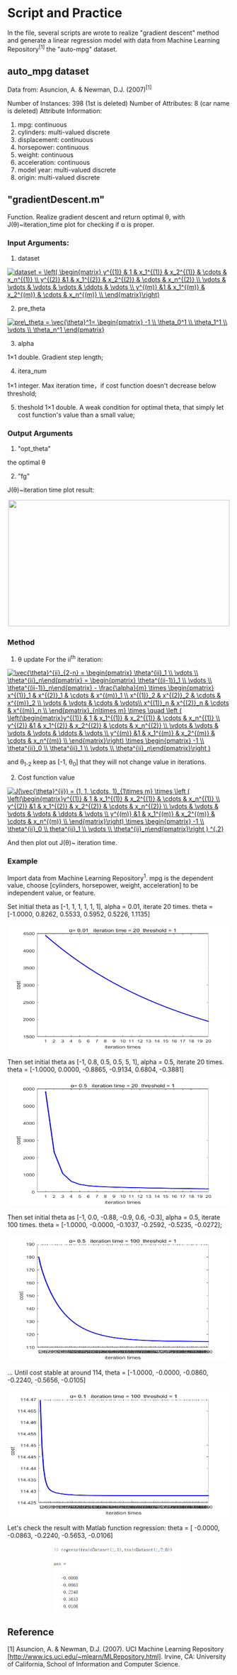 # Script and Practice

In the file, several scripts are wrote to realize "gradient descent" method and generate a linear regression model with data from Machine Learning Repository<sup>[1]</sup> the "auto-mpg" dataset.

## auto_mpg dataset
Data from:
Asuncion, A. & Newman, D.J. (2007)<sup>[1]</sup>

Number of Instances: 398 (1st is deleted)
Number of Attributes: 8 (car name is deleted)
Attribute Information:
1. mpg:           continuous
2. cylinders:     multi-valued discrete
3. displacement:  continuous
4. horsepower:    continuous
5. weight:        continuous
6. acceleration:  continuous
7. model year:    multi-valued discrete
8. origin:        multi-valued discrete

## "gradientDescent.m"

  Function. 
  Realize gradient descent and return optimal θ, with J(θ)~iteration_time plot for checking if α is proper.

### Input Arguments:
1. dataset

<!--dataset = \left(\begin{matrix}y^{(1)} & 1 & x_1^{(1)} & x_2^{(1)} & \cdots & x_n^{(1)} \\ y^{(2)} &1 & x_1^{(2)} & x_2^{(2)} & \cdots & x_n^{(2)} \\ \vdots & \vdots & \vdots & \vdots & \ddots & \vdots \\ y^{(m)} &1 & x_1^{(m)} & x_2^{(m)} & \cdots & x_n^{(m)} \\ \end{matrix}\right)-->

<a href="https://www.codecogs.com/eqnedit.php?latex=dataset&space;=&space;\left(&space;\begin{matrix}&space;y^{(1)}&space;&&space;1&space;&&space;x_1^{(1)}&space;&&space;x_2^{(1)}&space;&&space;\cdots&space;&&space;x_n^{(1)}&space;\\&space;y^{(2)}&space;&1&space;&&space;x_1^{(2)}&space;&&space;x_2^{(2)}&space;&&space;\cdots&space;&&space;x_n^{(2)}&space;\\&space;\vdots&space;&&space;\vdots&space;&&space;\vdots&space;&&space;\vdots&space;&&space;\ddots&space;&&space;\vdots&space;\\&space;y^{(m)}&space;&1&space;&&space;x_1^{(m)}&space;&&space;x_2^{(m)}&space;&&space;\cdots&space;&&space;x_n^{(m)}&space;\\&space;\end{matrix}\right)" target="_blank"><img src="https://latex.codecogs.com/gif.latex?dataset&space;=&space;\left(&space;\begin{matrix}&space;y^{(1)}&space;&&space;1&space;&&space;x_1^{(1)}&space;&&space;x_2^{(1)}&space;&&space;\cdots&space;&&space;x_n^{(1)}&space;\\&space;y^{(2)}&space;&1&space;&&space;x_1^{(2)}&space;&&space;x_2^{(2)}&space;&&space;\cdots&space;&&space;x_n^{(2)}&space;\\&space;\vdots&space;&&space;\vdots&space;&&space;\vdots&space;&&space;\vdots&space;&&space;\ddots&space;&&space;\vdots&space;\\&space;y^{(m)}&space;&1&space;&&space;x_1^{(m)}&space;&&space;x_2^{(m)}&space;&&space;\cdots&space;&&space;x_n^{(m)}&space;\\&space;\end{matrix}\right)" title="dataset = \left( \begin{matrix} y^{(1)} & 1 & x_1^{(1)} & x_2^{(1)} & \cdots & x_n^{(1)} \\ y^{(2)} &1 & x_1^{(2)} & x_2^{(2)} & \cdots & x_n^{(2)} \\ \vdots & \vdots & \vdots & \vdots & \ddots & \vdots \\ y^{(m)} &1 & x_1^{(m)} & x_2^{(m)} & \cdots & x_n^{(m)} \\ \end{matrix}\right)" /></a>

2. pre_theta
<!--pre\_theta = \vec{\theta}^1= \begin{pmatrix} -1 \\ \theta_0^1 \\ \theta_1^1 \\ \vdots \\ \theta_n^1 \end{pmatrix}-->

<a href="https://www.codecogs.com/eqnedit.php?latex=pre\_theta&space;=&space;\vec{\theta}^1=&space;\begin{pmatrix}&space;-1&space;\\&space;\theta_0^1&space;\\&space;\theta_1^1&space;\\&space;\vdots&space;\\&space;\theta_n^1&space;\end{pmatrix}" target="_blank"><img src="https://latex.codecogs.com/gif.latex?pre\_theta&space;=&space;\vec{\theta}^1=&space;\begin{pmatrix}&space;-1&space;\\&space;\theta_0^1&space;\\&space;\theta_1^1&space;\\&space;\vdots&space;\\&space;\theta_n^1&space;\end{pmatrix}" title="pre\_theta = \vec{\theta}^1= \begin{pmatrix} -1 \\ \theta_0^1 \\ \theta_1^1 \\ \vdots \\ \theta_n^1 \end{pmatrix}" /></a>

3. alpha

1×1 double. Gradient step length;

4. itera_num

1×1 integer. Max iteration time，if cost function doesn't decrease below threshold;

5. theshold
1×1 double. A weak condition for optimal theta, that simply let cost function's value than a small value;


### Output Arguments

1. "opt_theta"

the optimal θ

2. "fg"

J(θ)~iteration time plot result:

<div align=center>
	<img width="500" height="285" src="https://github.com/CnDE-M/Coursera_MarchineLearning/blob/master/Week_1_Gradient_Descent/svgs/gradient_descent.png"/>
</div>


### Method

1. θ update
For the ii<sup>th</sup> iteration:

<!--
\vec{\theta}^{ii}_{2-n} = 
\begin{pmatrix}  \theta^{ii}_1 \\ \vdots \\ \theta^{ii}_n\end{pmatrix} = 
\begin{pmatrix}  \theta^{(ii-1)}_1 \\ \vdots \\ \theta^{(ii-1)}_n\end{pmatrix} - \frac{\alpha}{m} \times
\begin{pmatrix} x^{(1)}_1 & x^{(2)}_1 & \cdots & x^{(m)}_1 \\
x^{(1)}_2 & x^{(2)}_2 & \cdots & x^{(m)}_2 \\
\vdots & \vdots & \cdots & \vdots\\
x^{(1)}_n & x^{(2)}_n & \cdots & x^{(m)}_n \\
\end{pmatrix}_{n\times m} \times \quad
\left ( 
\left(\begin{matrix}y^{(1)} & 1 & x_1^{(1)} & x_2^{(1)} & \cdots & x_n^{(1)} \\ y^{(2)} &1 & x_1^{(2)} & x_2^{(2)} & \cdots & x_n^{(2)} \\ \vdots & \vdots & \vdots & \vdots & \ddots & \vdots \\ y^{(m)} &1 & x_1^{(m)} & x_2^{(m)} & \cdots & x_n^{(m)} \\ \end{matrix}\right) \times 
\begin{pmatrix}  -1 \\ \theta^{ii}_0 \\ \theta^{ii}_1 \\ \vdots \\ \theta^{ii}_n\end{pmatrix}\right )-->

<a href="https://www.codecogs.com/eqnedit.php?latex=\vec{\theta}^{ii}_{2-n}&space;=&space;\begin{pmatrix}&space;\theta^{ii}_1&space;\\&space;\vdots&space;\\&space;\theta^{ii}_n\end{pmatrix}&space;=&space;\begin{pmatrix}&space;\theta^{(ii-1)}_1&space;\\&space;\vdots&space;\\&space;\theta^{(ii-1)}_n\end{pmatrix}&space;-&space;\frac{\alpha}{m}&space;\times&space;\begin{pmatrix}&space;x^{(1)}_1&space;&&space;x^{(2)}_1&space;&&space;\cdots&space;&&space;x^{(m)}_1&space;\\&space;x^{(1)}_2&space;&&space;x^{(2)}_2&space;&&space;\cdots&space;&&space;x^{(m)}_2&space;\\&space;\vdots&space;&&space;\vdots&space;&&space;\cdots&space;&&space;\vdots\\&space;x^{(1)}_n&space;&&space;x^{(2)}_n&space;&&space;\cdots&space;&&space;x^{(m)}_n&space;\\&space;\end{pmatrix}_{n\times&space;m}&space;\times&space;\quad&space;\left&space;(&space;\left(\begin{matrix}y^{(1)}&space;&&space;1&space;&&space;x_1^{(1)}&space;&&space;x_2^{(1)}&space;&&space;\cdots&space;&&space;x_n^{(1)}&space;\\&space;y^{(2)}&space;&1&space;&&space;x_1^{(2)}&space;&&space;x_2^{(2)}&space;&&space;\cdots&space;&&space;x_n^{(2)}&space;\\&space;\vdots&space;&&space;\vdots&space;&&space;\vdots&space;&&space;\vdots&space;&&space;\ddots&space;&&space;\vdots&space;\\&space;y^{(m)}&space;&1&space;&&space;x_1^{(m)}&space;&&space;x_2^{(m)}&space;&&space;\cdots&space;&&space;x_n^{(m)}&space;\\&space;\end{matrix}\right)&space;\times&space;\begin{pmatrix}&space;-1&space;\\&space;\theta^{ii}_0&space;\\&space;\theta^{ii}_1&space;\\&space;\vdots&space;\\&space;\theta^{ii}_n\end{pmatrix}\right&space;)" target="_blank"><img src="https://latex.codecogs.com/gif.latex?\vec{\theta}^{ii}_{2-n}&space;=&space;\begin{pmatrix}&space;\theta^{ii}_1&space;\\&space;\vdots&space;\\&space;\theta^{ii}_n\end{pmatrix}&space;=&space;\begin{pmatrix}&space;\theta^{(ii-1)}_1&space;\\&space;\vdots&space;\\&space;\theta^{(ii-1)}_n\end{pmatrix}&space;-&space;\frac{\alpha}{m}&space;\times&space;\begin{pmatrix}&space;x^{(1)}_1&space;&&space;x^{(2)}_1&space;&&space;\cdots&space;&&space;x^{(m)}_1&space;\\&space;x^{(1)}_2&space;&&space;x^{(2)}_2&space;&&space;\cdots&space;&&space;x^{(m)}_2&space;\\&space;\vdots&space;&&space;\vdots&space;&&space;\cdots&space;&&space;\vdots\\&space;x^{(1)}_n&space;&&space;x^{(2)}_n&space;&&space;\cdots&space;&&space;x^{(m)}_n&space;\\&space;\end{pmatrix}_{n\times&space;m}&space;\times&space;\quad&space;\left&space;(&space;\left(\begin{matrix}y^{(1)}&space;&&space;1&space;&&space;x_1^{(1)}&space;&&space;x_2^{(1)}&space;&&space;\cdots&space;&&space;x_n^{(1)}&space;\\&space;y^{(2)}&space;&1&space;&&space;x_1^{(2)}&space;&&space;x_2^{(2)}&space;&&space;\cdots&space;&&space;x_n^{(2)}&space;\\&space;\vdots&space;&&space;\vdots&space;&&space;\vdots&space;&&space;\vdots&space;&&space;\ddots&space;&&space;\vdots&space;\\&space;y^{(m)}&space;&1&space;&&space;x_1^{(m)}&space;&&space;x_2^{(m)}&space;&&space;\cdots&space;&&space;x_n^{(m)}&space;\\&space;\end{matrix}\right)&space;\times&space;\begin{pmatrix}&space;-1&space;\\&space;\theta^{ii}_0&space;\\&space;\theta^{ii}_1&space;\\&space;\vdots&space;\\&space;\theta^{ii}_n\end{pmatrix}\right&space;)" title="\vec{\theta}^{ii}_{2-n} = \begin{pmatrix} \theta^{ii}_1 \\ \vdots \\ \theta^{ii}_n\end{pmatrix} = \begin{pmatrix} \theta^{(ii-1)}_1 \\ \vdots \\ \theta^{(ii-1)}_n\end{pmatrix} - \frac{\alpha}{m} \times \begin{pmatrix} x^{(1)}_1 & x^{(2)}_1 & \cdots & x^{(m)}_1 \\ x^{(1)}_2 & x^{(2)}_2 & \cdots & x^{(m)}_2 \\ \vdots & \vdots & \cdots & \vdots\\ x^{(1)}_n & x^{(2)}_n & \cdots & x^{(m)}_n \\ \end{pmatrix}_{n\times m} \times \quad \left ( \left(\begin{matrix}y^{(1)} & 1 & x_1^{(1)} & x_2^{(1)} & \cdots & x_n^{(1)} \\ y^{(2)} &1 & x_1^{(2)} & x_2^{(2)} & \cdots & x_n^{(2)} \\ \vdots & \vdots & \vdots & \vdots & \ddots & \vdots \\ y^{(m)} &1 & x_1^{(m)} & x_2^{(m)} & \cdots & x_n^{(m)} \\ \end{matrix}\right) \times \begin{pmatrix} -1 \\ \theta^{ii}_0 \\ \theta^{ii}_1 \\ \vdots \\ \theta^{ii}_n\end{pmatrix}\right )" /></a>


and θ<sub>1-2</sub> keep as [-1, θ<sub>0</sub>] that they will not change value in iterations.

2. Cost function value

<!--J(\vec{\theta}^{ii}) = (1, 1, \cdots, 1)_{1\times m} \times \left ( \left(\begin{matrix}y^{(1)} & 1 & x_1^{(1)} & x_2^{(1)} & \cdots & x_n^{(1)} \\ y^{(2)} &1 & x_1^{(2)} & x_2^{(2)} & \cdots & x_n^{(2)} \\ \vdots & \vdots & \vdots & \vdots & \ddots & \vdots \\ y^{(m)} &1 & x_1^{(m)} & x_2^{(m)} & \cdots & x_n^{(m)} \\ \end{matrix}\right) \times \begin{pmatrix}  -1 \\ \theta^{ii}_0 \\ theta^{ii}_1 \\ \vdots \\ \theta^{ii}_n\end{pmatrix}\right ) ^{.2}-->

<a href="https://www.codecogs.com/eqnedit.php?latex=J(\vec{\theta}^{ii})&space;=&space;(1,&space;1,&space;\cdots,&space;1)_{1\times&space;m}&space;\times&space;\left&space;(&space;\left(\begin{matrix}y^{(1)}&space;&&space;1&space;&&space;x_1^{(1)}&space;&&space;x_2^{(1)}&space;&&space;\cdots&space;&&space;x_n^{(1)}&space;\\&space;y^{(2)}&space;&1&space;&&space;x_1^{(2)}&space;&&space;x_2^{(2)}&space;&&space;\cdots&space;&&space;x_n^{(2)}&space;\\&space;\vdots&space;&&space;\vdots&space;&&space;\vdots&space;&&space;\vdots&space;&&space;\ddots&space;&&space;\vdots&space;\\&space;y^{(m)}&space;&1&space;&&space;x_1^{(m)}&space;&&space;x_2^{(m)}&space;&&space;\cdots&space;&&space;x_n^{(m)}&space;\\&space;\end{matrix}\right)&space;\times&space;\begin{pmatrix}&space;-1&space;\\&space;\theta^{ii}_0&space;\\&space;theta^{ii}_1&space;\\&space;\vdots&space;\\&space;\theta^{ii}_n\end{pmatrix}\right&space;)&space;^{.2}" target="_blank"><img src="https://latex.codecogs.com/gif.latex?J(\vec{\theta}^{ii})&space;=&space;(1,&space;1,&space;\cdots,&space;1)_{1\times&space;m}&space;\times&space;\left&space;(&space;\left(\begin{matrix}y^{(1)}&space;&&space;1&space;&&space;x_1^{(1)}&space;&&space;x_2^{(1)}&space;&&space;\cdots&space;&&space;x_n^{(1)}&space;\\&space;y^{(2)}&space;&1&space;&&space;x_1^{(2)}&space;&&space;x_2^{(2)}&space;&&space;\cdots&space;&&space;x_n^{(2)}&space;\\&space;\vdots&space;&&space;\vdots&space;&&space;\vdots&space;&&space;\vdots&space;&&space;\ddots&space;&&space;\vdots&space;\\&space;y^{(m)}&space;&1&space;&&space;x_1^{(m)}&space;&&space;x_2^{(m)}&space;&&space;\cdots&space;&&space;x_n^{(m)}&space;\\&space;\end{matrix}\right)&space;\times&space;\begin{pmatrix}&space;-1&space;\\&space;\theta^{ii}_0&space;\\&space;theta^{ii}_1&space;\\&space;\vdots&space;\\&space;\theta^{ii}_n\end{pmatrix}\right&space;)&space;^{.2}" title="J(\vec{\theta}^{ii}) = (1, 1, \cdots, 1)_{1\times m} \times \left ( \left(\begin{matrix}y^{(1)} & 1 & x_1^{(1)} & x_2^{(1)} & \cdots & x_n^{(1)} \\ y^{(2)} &1 & x_1^{(2)} & x_2^{(2)} & \cdots & x_n^{(2)} \\ \vdots & \vdots & \vdots & \vdots & \ddots & \vdots \\ y^{(m)} &1 & x_1^{(m)} & x_2^{(m)} & \cdots & x_n^{(m)} \\ \end{matrix}\right) \times \begin{pmatrix} -1 \\ \theta^{ii}_0 \\ theta^{ii}_1 \\ \vdots \\ \theta^{ii}_n\end{pmatrix}\right ) ^{.2}" /></a>

And then plot out J(θ)~ iteration time.

### Example

Import data from Machine Learning Repository<sup>1</sup>. mpg is the dependent value, choose [cylinders, horsepower, weight, acceleration] to be independent value, or feature.

Set initial theta as [-1, 1, 1, 1, 1, 1], alpha = 0.01, iterate 20 times. 
theta = [-1.0000, 0.8262, 0.5533, 0.5952, 0.5226, 1.1135]


<div align=center>
	<img width="500" height="285" src="https://github.com/CnDE-M/Coursera_MachineLearning/blob/master/Week_1_Gradient_Descent/svgs/gradient_descent_1.png"/>
</div>


Then set initial theta as [-1, 0.8, 0.5, 0.5, 5, 1], alpha = 0.5, iterate 20 times. 
theta = [-1.0000, 0.0000, -0.8865, -0.9134, 0.6804, -0.3881]

<div align=center>
	<img width="500" height="285" src="https://github.com/CnDE-M/Coursera_MachineLearning/blob/master/Week_1_Gradient_Descent/svgs/gradient_descent_2.png"/>
</div>


Then set initial theta as [-1, 0.0, -0.88, -0.9, 0.6, -0.3], alpha = 0.5, iterate 100 times. 
theta = [-1.0000, -0.0000, -0.1037, -0.2592, -0.5235, -0.0272];

<div align=center>
	<img width="500" height="285" src="https://github.com/CnDE-M/Coursera_MachineLearning/blob/master/Week_1_Gradient_Descent/svgs/gradient_descent_3.png"/>
</div>

...
Until cost stable at around 114, theta = [-1.0000, -0.0000, -0.0860, -0.2240, -0.5656, -0.0105]

<div align=center>
	<img width="500" height="285" src="https://github.com/CnDE-M/Coursera_MachineLearning/blob/master/Week_1_Gradient_Descent/svgs/gradient_descent_4.png"/>
</div>


Let's check the result with Matlab function regression:
theta = [ -0.0000, -0.0863, -0.2240, -0.5653, -0.0106]
<div align=center>
	<img width="300" height="150" src="https://github.com/CnDE-M/Coursera_MachineLearning/blob/master/Week_1_Gradient_Descent/svgs/regress_test.PNG"/>
</div>


## Reference
[1] Asuncion, A. & Newman, D.J. (2007). UCI Machine Learning Repository [http://www.ics.uci.edu/~mlearn/MLRepository.html]. Irvine, CA: University of California, School of Information and Computer Science. 
